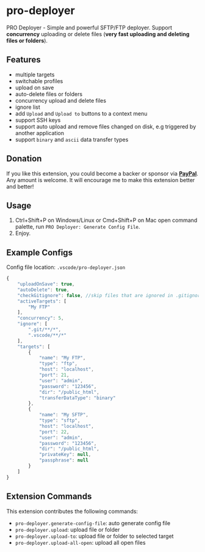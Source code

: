 # pro-deployer

PRO Deployer - Simple and powerful SFTP/FTP deployer. Support **concurrency** uploading or delete files (**very fast uploading and deleting files or folders**).

## Features

-   multiple targets
-   switchable profiles
-   upload on save
-   auto-delete files or folders
-   concurrency upload and delete files
-   ignore list
-   add `Upload` and `Upload to` buttons to a context menu
-   support SSH keys
-   support auto upload and remove files changed on disk, e.g triggered by another application
-   support `binary` and `ascii` data transfer types

## Donation

If you like this extension, you could become a backer or sponsor via **[PayPal](https://www.paypal.com/paypalme/hemineibg1)**. Any amount is welcome. It will encourage me to make this extension better and better!

## Usage

1. Ctrl+Shift+P on Windows/Linux or Cmd+Shift+P on Mac open command palette, run `PRO Deployer: Generate Config File`.
2. Enjoy.

## Example Configs

Config file location: `.vscode/pro-deployer.json`

```js
{
    "uploadOnSave": true,
    "autoDelete": true,
    "checkGitignore": false, //skip files that are ignored in .gitignore
    "activeTargets": [
        "My FTP"
    ],
    "concurrency": 5,
    "ignore": [
        ".git/**/*",
        ".vscode/**/*"
    ],
    "targets": [
        {
            "name": "My FTP",
            "type": "ftp",
            "host": "localhost",
            "port": 21,
            "user": "admin",
            "password": "123456",
            "dir": "/public_html",
            "transferDataType": "binary"
        },
        {
            "name": "My SFTP",
            "type": "sftp",
            "host": "localhost",
            "port": 22,
            "user": "admin",
            "password": "123456",
            "dir": "/public_html",
            "privateKey": null,
            "passphrase": null
        }
    ]
}

```

## Extension Commands

This extension contributes the following commands:

-   `pro-deployer.generate-config-file`: auto generate config file
-   `pro-deployer.upload`: upload file or folder
-   `pro-deployer.upload-to`: upload file or folder to selected target
-   `pro-deployer.upload-all-open`: upload all open files

